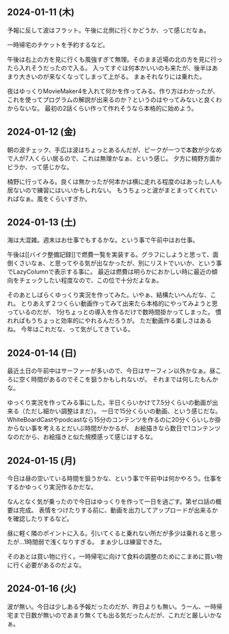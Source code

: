 ## 2024-01-11 (木)

予報に反して波はフラット。午後に北側に行くかどうか、って感じだなぁ。

一時帰宅のチケットを予約するなど。

午後は右上の方を見に行くも風強すぎて無理。そのまま近場の北の方を見に行ったら入れそうだったので入る。
入ってすぐは何本かいいのも来たが、後半はあまり大きいのが来なくなってしまって上がる。
まぁそれなりには乗れた。

夜はゆっくりMovieMaker4を入れて何かを作ってみる。作り方はわかったが、これを使ってプログラムの解説が出来るのか？というのはやってみないと良くわからないな。
最初の2話くらい作って作れそうなら本格的に始めよう。

## 2024-01-12 (金)

朝の波チェック、手広は波はちょっとあるんだが、ピークが一つで本数が少なめで人が7人くらい居るので、これは無理かなぁ、という感じ。
夕方に楠野方面かビラか、って感じかな。

楠野に行ってみる。良くは無かったが何本かは横に走れる程度のはあったし人も居ないので練習にはいいかもしれない。
もうちょっと波がまとまってくれていればなぁ。風をくらいすぎか。

## 2024-01-13 (土)

海は大混雑。週末はお仕事でもするかな。という事で午前中はお仕事。

午後は[[バイク整備記録]]で燃費一覧を実装する。グラフにしようと思って、面倒くさいなぁ、と思ってやる気が出なかったが、別にリストでいいか、という事でLazyColumnで表示する事に。
最近は燃費は明らかにおかしい時に最近の傾向をチェックしたい程度なので、この位で十分だよなぁ。

そのあとしばらくゆっくり実況を作ってみた。いやぁ、結構たいへんだな、これ。
とりあえず２つくらい動画作ってみて出来たら本格的にやってみようと思っているのだが、
1分ちょっとの導入を作るだけで数時間掛かってしまった。
慣れればもうちょっと効率的にやれるんだろうが。
ただ動画作る楽しさはあるね。
今年はこれだな、って気がしてきている。

## 2024-01-14 (日)

最近土日の午前中はサーファーが多いので、今日はサーフィン以外かなぁ。昼ころに空く時間があるのでそこを狙うかもしれないが。
それまでは何したもんかな。

ゆっくり実況を作ってみる事にした。半日くらいかけて7.5分くらいの動画が出来る（ただし細かい調整はまだ）。
一日で15分くらいの動画、という感じだな。
WhiteBoardCastやpodcastなら15分のコンテンツを作るのに20分くらいしか掛からない事を考えるとだいぶ時間がかかるが、
お絵描きなら数日で1コンテンツなのだから、お絵描きと似た規模感って感じはするな。

## 2024-01-15 (月)

今日は昼の空いている時間を狙うかな、という事で午前中は何かやろう。仕事をするかゆっくり実況作るかだな。

なんとなく気が乗ったので今日はゆっくりを作って一日を過ごす。第ゼロ話の概要は完成。
表情をつけたりする前に、動画を出力してアップロードが出来るかを確認したりするなど。

昼に軽く隣のポイントに入る。引いてくると乗れない所だが多少は乗れると思ったが…1時間弱で浅くなりすぎる。
まぁ少しは練習できた。

そのあとは買い物に行く。一時帰宅に向けて食料の調整のためにこまめに買い物に行く必要があるのだよな。

## 2024-01-16 (火)

波が無い。今日は少しある予報だったのだが、昨日よりも無い。うーん、一時帰宅まで日数が無いのであまり無くても出る気だったんだが、これだと厳しいかなぁ。